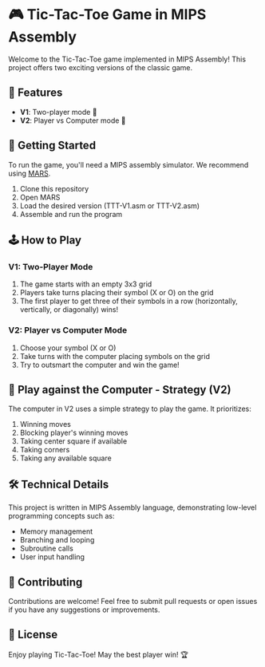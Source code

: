 # 🎮 Tic-Tac-Toe Game in MIPS Assembly

Welcome to the Tic-Tac-Toe game implemented in MIPS Assembly! This project offers two exciting versions of the classic game.

## 🌟 Features

- **V1**: Two-player mode 👥
- **V2**: Player vs Computer mode 🧠

## 🚀 Getting Started

To run the game, you'll need a MIPS assembly simulator. We recommend using [MARS](http://courses.missouristate.edu/kenvollmar/mars/).

1. Clone this repository
2. Open MARS
3. Load the desired version (TTT-V1.asm or TTT-V2.asm)
4. Assemble and run the program

## 🕹️ How to Play

### V1: Two-Player Mode

1. The game starts with an empty 3x3 grid
2. Players take turns placing their symbol (X or O) on the grid
3. The first player to get three of their symbols in a row (horizontally, vertically, or diagonally) wins!

### V2: Player vs Computer Mode

1. Choose your symbol (X or O)
2. Take turns with the computer placing symbols on the grid
3. Try to outsmart the computer and win the game!

## 🧠 Play against the Computer - Strategy (V2)

The computer in V2 uses a simple strategy to play the game. It prioritizes:

1. Winning moves
2. Blocking player's winning moves
3. Taking center square if available
4. Taking corners
5. Taking any available square

## 🛠️ Technical Details

This project is written in MIPS Assembly language, demonstrating low-level programming concepts such as:

- Memory management
- Branching and looping
- Subroutine calls
- User input handling

## 🤝 Contributing

Contributions are welcome! Feel free to submit pull requests or open issues if you have any suggestions or improvements.

## 📜 License


Enjoy playing Tic-Tac-Toe! May the best player win! 🏆
